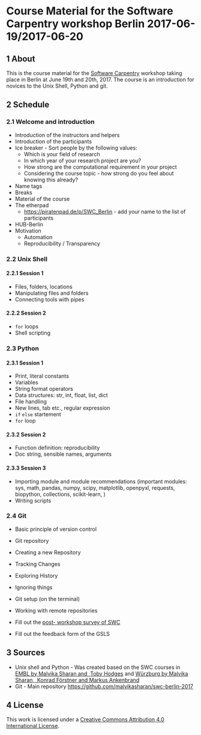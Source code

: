 # Course Material for the Software Carpentry workshop Berlin 2017-06-19/2017-06-20

## 1 About

This is the course material for the [Software
Carpentry](http://software-carpentry.org/) workshop taking place in
Berlin at June 19th and 20th, 2017. The course is an introduction
for novices to the Unix Shell, Python and git.

## 2 Schedule

### 2.1 Welcome and introduction

- Introduction of the instructors and helpers
- Introduction of the participants
- Ice breaker - Sort people by the following values:
    - Which is your field of research
    - In which year of your research project are you?
    - How strong are the computational requirement in your project
    - Considering the course topic - how strong do you feel about knowing this already?
- Name tags
- Breaks
- Material of the course
- The etherpad
    - https://piratenpad.de/p/SWC_Berlin - add your name to the list of participants
- HUB-Berlin
- Motivation
    - Automation
    - Reproducibility / Transparency

### 2.2 Unix Shell

#### 2.2.1 Session 1

- Files, folders, locations
- Manipulating files and folders
- Connecting tools with pipes

#### 2.2.2 Session 2

- `for` loops
- Shell scripting

### 2.3 Python

#### 2.3.1 Session 1

- Print, literal constants
- Variables
- String format operators
- Data structures: str, int, float, list, dict
- File handling
- New lines, tab etc., regular expression
- `if` `else` startement
- `for` loop

#### 2.3.2 Session 2

- Function definition: reproducibility
- Doc string, sensible names, arguments

#### 2.3.3 Session 3

- Importing module and module recommendations (important modules: sys,
   math, pandas, numpy, scipy, matplotlib, openpyxl, requests,
   biopython, collections, scikit-learn, )
- Writing scripts

### 2.4 Git

- Basic principle of version control
- Git repository
- Creating a new Repository
- Tracking Changes
- Exploring History
- Ignoring things
- Git setup (on the terminal)
- Working with remote repositories



- Fill out the [post- workshop survey of
  SWC](https://www.surveymonkey.com/r/swc_post_workshop_v1?workshop_id=2016-10-26-Wuerzburg)
- Fill out the feedback form of the GSLS

## 3 Sources

- Unix shell and Python - Was created based on the SWC courses in [EMBL by Malvika Sharan and
  Toby Hodges](https://github.com/malvikasharan/Software_carpentry_EMBL) and [Würzburg by Malvika Sharan,
  Konrad Förstner and Markus Ankenbrand](https://github.com/malvikasharan/2016-10-26-Software_carpentry_course_Wuerzburg)
- Git - Main repository https://github.com/malvikasharan/swc-berlin-2017

## 4 License

This work is licensed under a [Creative Commons Attribution 4.0 International License](https://creativecommons.org/licenses/by/4.0/).
